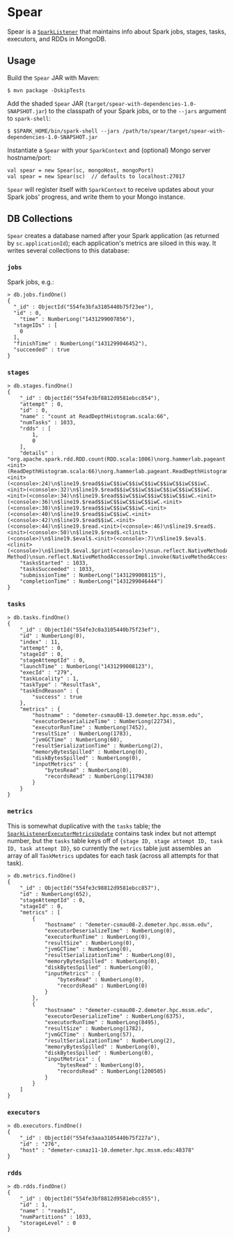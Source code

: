 # Spear
Spear is a [`SparkListener`](https://github.com/apache/spark/blob/v1.3.1/core/src/main/scala/org/apache/spark/scheduler/SparkListener.scala) that maintains info about Spark jobs, stages, tasks, executors, and RDDs in MongoDB.

## Usage

Build the `Spear` JAR with Maven:
```
$ mvn package -DskipTests
```

Add the shaded `Spear` JAR (`target/spear-with-dependencies-1.0-SNAPSHOT.jar`) to the classpath of your Spark jobs, or to the `--jars` argument to `spark-shell`:

```
$ $SPARK_HOME/bin/spark-shell --jars /path/to/spear/target/spear-with-dependencies-1.0-SNAPSHOT.jar
```

Instantiate a `Spear` with your `SparkContext` and (optional) Mongo server hostname/port:

```
val spear = new Spear(sc, mongoHost, mongoPort)
val spear = new Spear(sc)  // defaults to localhost:27017
```

`Spear` will register itself with `SparkContext` to receive updates about your Spark jobs' progress, and write them to your Mongo instance.

## DB Collections

`Spear` creates a database named after your Spark application (as returned by `sc.applicationId`); each application's metrics are siloed in this way. It writes several collections to this database:

### `jobs`
Spark jobs, e.g.:
```
> db.jobs.findOne()
{
  "_id" : ObjectId("554fe3bfa3105440b75f23ee"),
  "id" : 0,
	"time" : NumberLong("1431299007856"),
  "stageIDs" : [
    0
  ],
  "finishTime" : NumberLong("1431299046452"),
  "succeeded" : true
}
```

### `stages`
```
> db.stages.findOne()
{
	"_id" : ObjectId("554fe3bf8812d9581ebcc854"),
	"attempt" : 0,
	"id" : 0,
	"name" : "count at ReadDepthHistogram.scala:66",
	"numTasks" : 1033,
	"rdds" : [
		1,
		0
	],
	"details" : "org.apache.spark.rdd.RDD.count(RDD.scala:1006)\norg.hammerlab.pageant.ReadDepthHistogram$Histogram2.<init>(ReadDepthHistogram.scala:66)\norg.hammerlab.pageant.ReadDepthHistogram$.run2(ReadDepthHistogram.scala:198)\n$line19.$read$$iwC$$iwC$$iwC$$iwC$$iwC$$iwC$$iwC$$iwC.<init>(<console>:24)\n$line19.$read$$iwC$$iwC$$iwC$$iwC$$iwC$$iwC$$iwC.<init>(<console>:32)\n$line19.$read$$iwC$$iwC$$iwC$$iwC$$iwC$$iwC.<init>(<console>:34)\n$line19.$read$$iwC$$iwC$$iwC$$iwC$$iwC.<init>(<console>:36)\n$line19.$read$$iwC$$iwC$$iwC$$iwC.<init>(<console>:38)\n$line19.$read$$iwC$$iwC$$iwC.<init>(<console>:40)\n$line19.$read$$iwC$$iwC.<init>(<console>:42)\n$line19.$read$$iwC.<init>(<console>:44)\n$line19.$read.<init>(<console>:46)\n$line19.$read$.<init>(<console>:50)\n$line19.$read$.<clinit>(<console>)\n$line19.$eval$.<init>(<console>:7)\n$line19.$eval$.<clinit>(<console>)\n$line19.$eval.$print(<console>)\nsun.reflect.NativeMethodAccessorImpl.invoke0(Native Method)\nsun.reflect.NativeMethodAccessorImpl.invoke(NativeMethodAccessorImpl.java:62)\nsun.reflect.DelegatingMethodAccessorImpl.invoke(DelegatingMethodAccessorImpl.java:43)",
	"tasksStarted" : 1033,
	"tasksSucceeded" : 1033,
	"submissionTime" : NumberLong("1431299008115"),
	"completionTime" : NumberLong("1431299046444")
}
```

### `tasks`
```
> db.tasks.findOne()
{
	"_id" : ObjectId("554fe3c0a3105440b75f23ef"),
	"id" : NumberLong(0),
	"index" : 11,
	"attempt" : 0,
	"stageId" : 0,
	"stageAttemptId" : 0,
	"launchTime" : NumberLong("1431299008123"),
	"execId" : "279",
	"taskLocality" : 1,
	"taskType" : "ResultTask",
	"taskEndReason" : {
		"success" : true
	},
	"metrics" : {
		"hostname" : "demeter-csmau08-13.demeter.hpc.mssm.edu",
		"executorDeserializeTime" : NumberLong(22734),
		"executorRunTime" : NumberLong(7452),
		"resultSize" : NumberLong(1783),
		"jvmGCTime" : NumberLong(60),
		"resultSerializationTime" : NumberLong(2),
		"memoryBytesSpilled" : NumberLong(0),
		"diskBytesSpilled" : NumberLong(0),
		"inputMetrics" : {
			"bytesRead" : NumberLong(0),
			"recordsRead" : NumberLong(1179438)
		}
	}
}
```
### `metrics`
This is somewhat duplicative with the `tasks` table; the [`SparkListenerExecutorMetricsUpdate`](https://github.com/apache/spark/blob/v1.3.1/core/src/main/scala/org/apache/spark/scheduler/SparkListener.scala#L101-L110) contains task index but not attempt number, but the `tasks` table keys off of `{stage ID, stage attempt ID, task ID, task attempt ID}`, so currently the `metrics` table just assembles an array of all `TaskMetrics` updates for each task (across all attempts for that task).
```
> db.metrics.findOne()
{
	"_id" : ObjectId("554fe3c98812d9581ebcc857"),
	"id" : NumberLong(652),
	"stageAttemptId" : 0,
	"stageId" : 0,
	"metrics" : [
		{
			"hostname" : "demeter-csmau08-2.demeter.hpc.mssm.edu",
			"executorDeserializeTime" : NumberLong(0),
			"executorRunTime" : NumberLong(0),
			"resultSize" : NumberLong(0),
			"jvmGCTime" : NumberLong(0),
			"resultSerializationTime" : NumberLong(0),
			"memoryBytesSpilled" : NumberLong(0),
			"diskBytesSpilled" : NumberLong(0),
			"inputMetrics" : {
				"bytesRead" : NumberLong(0),
				"recordsRead" : NumberLong(0)
			}
		},
		{
			"hostname" : "demeter-csmau08-2.demeter.hpc.mssm.edu",
			"executorDeserializeTime" : NumberLong(6375),
			"executorRunTime" : NumberLong(8495),
			"resultSize" : NumberLong(1782),
			"jvmGCTime" : NumberLong(57),
			"resultSerializationTime" : NumberLong(2),
			"memoryBytesSpilled" : NumberLong(0),
			"diskBytesSpilled" : NumberLong(0),
			"inputMetrics" : {
				"bytesRead" : NumberLong(0),
				"recordsRead" : NumberLong(1200505)
			}
		}
	]
}
```

### `executors`

```
> db.executors.findOne()
{
	"_id" : ObjectId("554fe3aaa3105440b75f227a"),
	"id" : "276",
	"host" : "demeter-csmaz11-10.demeter.hpc.mssm.edu:48378"
}
```

### `rdds`
```
> db.rdds.findOne()
{
	"_id" : ObjectId("554fe3bf8812d9581ebcc855"),
	"id" : 1,
	"name" : "reads1",
	"numPartitions" : 1033,
	"storageLevel" : 0
}
```
